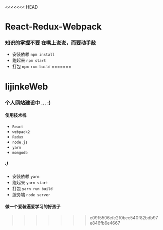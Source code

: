 <<<<<<< HEAD
# React-Redux-Webpack
### 知识的掌握不要 在嘴上说说，而要动手敲

- 安装依赖 `npm install`
- 跑起来 `npm start`
- 打包 `npm run build`
=======
# lijinkeWeb
### 个人网站建设中 ... :)
#### 使用技术栈
- `React`
- `webpack2`
- `Redux`
- `node.js`
- `yarn`
- `mongodb`
##### :)

- 安装依赖 `yarn`
- 跑起来 `yarn start`
- 打包 `yarn run build`
- 服务端 `node server`

#### 做一个爱装逼爱学习的好孩子
>>>>>>> e09f5506efc2f0bec540f82bdb97e846fb6e4667
